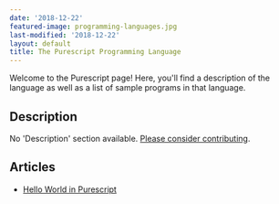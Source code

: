```yaml
---
date: '2018-12-22'
featured-image: programming-languages.jpg
last-modified: '2018-12-22'
layout: default
title: The Purescript Programming Language
---
```


Welcome to the Purescript page! Here, you'll find a description of the language as well as a list of sample programs in that language.

## Description

No 'Description' section available. [Please consider contributing](https://github.com/TheRenegadeCoder/sample-programs-website).

## Articles

- [Hello World in Purescript](https://sampleprograms.io/projects/hello-world/purescript)